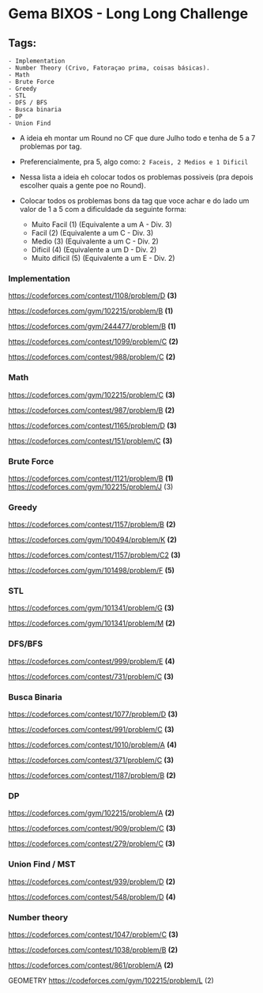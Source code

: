 # Gema BIXOS - Long Long Challenge

## Tags:
	- Implementation
	- Number Theory (Crivo, Fatoraçao prima, coisas básicas).
	- Math
	- Brute Force
	- Greedy 
	- STL
	- DFS / BFS
	- Busca binaria
	- DP
	- Union Find

- A ideia eh montar um Round no CF que dure Julho todo e tenha de 5 a 7 problemas por tag.
- Preferencialmente, pra 5, algo como: `2 Faceis, 2 Medios e 1 Dificil`
- Nessa lista a ideia eh colocar todos os problemas possiveis (pra depois escolher quais a gente poe no Round).

- Colocar todos os problemas bons da tag que voce achar e do lado um valor de 1 a 5 com a dificuldade da seguinte forma:
	- Muito Facil	(1)	 (Equivalente a um A - Div. 3)
	- Facil 		(2)  (Equivalente a um C - Div. 3)
	- Medio 		(3)  (Equivalente a um C - Div. 2)
	- Dificil 		(4)  (Equivalente a um D - Div. 2)
	- Muito dificil (5)  (Equivalente a um E - Div. 2)

### Implementation
https://codeforces.com/contest/1108/problem/D **(3)**

https://codeforces.com/gym/102215/problem/B **(1)**

https://codeforces.com/gym/244477/problem/B **(1)**

https://codeforces.com/contest/1099/problem/C **(2)**

https://codeforces.com/contest/988/problem/C **(2)**

### Math
https://codeforces.com/gym/102215/problem/C **(3)**

https://codeforces.com/contest/987/problem/B **(2)**

https://codeforces.com/contest/1165/problem/D **(3)**

https://codeforces.com/contest/151/problem/C **(3)**

### Brute Force
https://codeforces.com/contest/1121/problem/B **(1)**
https://codeforces.com/gym/102215/problem/J  (3)

### Greedy
https://codeforces.com/contest/1157/problem/B **(2)**

https://codeforces.com/gym/100494/problem/K **(2)**

https://codeforces.com/contest/1157/problem/C2 **(3)**

https://codeforces.com/gym/101498/problem/F **(5)**

### STL
https://codeforces.com/gym/101341/problem/G **(3)**

https://codeforces.com/gym/101341/problem/M **(2)**

### DFS/BFS
https://codeforces.com/contest/999/problem/E **(4)**

https://codeforces.com/contest/731/problem/C **(3)**

### Busca Binaria
https://codeforces.com/contest/1077/problem/D **(3)**	

https://codeforces.com/contest/991/problem/C **(3)**

https://codeforces.com/contest/1010/problem/A **(4)**

https://codeforces.com/contest/371/problem/C **(3)**

https://codeforces.com/contest/1187/problem/B **(2)**

### DP
https://codeforces.com/gym/102215/problem/A **(2)**

https://codeforces.com/contest/909/problem/C **(3)**

https://codeforces.com/contest/279/problem/C **(3)**


### Union Find / MST
https://codeforces.com/contest/939/problem/D **(2)**

https://codeforces.com/contest/548/problem/D **(4)**

### Number theory
https://codeforces.com/contest/1047/problem/C **(3)**

https://codeforces.com/contest/1038/problem/B **(2)**

https://codeforces.com/contest/861/problem/A **(2)**

GEOMETRY
https://codeforces.com/gym/102215/problem/L (2)

